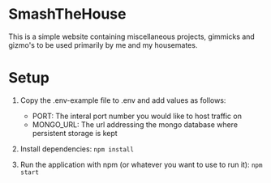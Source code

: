 # SmashTheHouse

This is a simple website containing miscellaneous projects, gimmicks and gizmo's to be used primarily by me and my housemates.

# Setup

1. Copy the .env-example file to .env and add values as follows:
    * PORT: The interal port number you would like to host traffic on
    * MONGO_URL: The url addressing the mongo database where persistent storage is kept

2. Install dependencies: `npm install`

3. Run the application with npm (or whatever you want to use to run it): `npm start`


